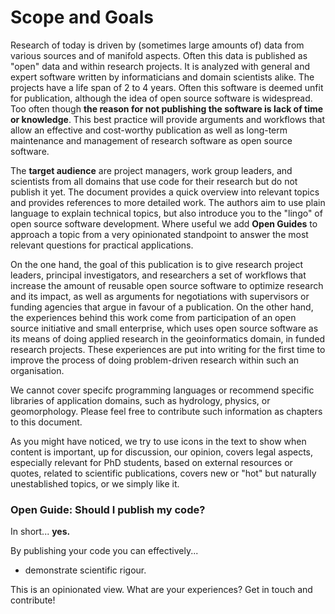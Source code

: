 # Scope and Goals

Research of today is driven by (sometimes large amounts of) data from various sources and of manifold aspects. Often this data is published as "open" data and within research projects. It is analyzed with general and expert software written by informaticians and domain scientists alike. The projects have a life span of 2 to 4 years. Often this software is deemed unfit for publication, although the idea of open source software is widespread. Too often though **the reason for not publishing the software is lack of time or knowledge**. This best practice will provide arguments and workflows that allow an effective and cost-worthy publication as well as long-term maintenance and management of research software as open source software.

The **target audience** are project managers, work group leaders, and scientists from all domains that use code for their research but do not publish it yet. The document provides a quick overview into relevant topics and provides references to more detailed work. The authors aim to use plain language to explain technical topics, but also introduce you to the "lingo" of open source software development. Where useful we add **<i class="octicon octicon-megaphone"></i> Open Guides** to approach a topic from a very opinionated standpoint to answer the most relevant questions for practical applications.

On the one hand, the goal of this publication is to give research project leaders, principal investigators, and researchers a set of workflows that increase the amount of reusable open source software to optimize research and its impact, as well as arguments for negotiations with supervisors or funding agencies that argue in favour of a publication.
On the other hand, the experiences behind this work come from participation of an open source initiative and small enterprise, which uses open source software as its means of doing applied research in the geoinformatics domain, in funded research projects. These experiences are put into writing for the first time to improve the process of doing problem-driven research within such an organisation.

We cannot cover specifc programming languages or recommend specific libraries of application domains, such as hydrology, physics, or geomorphology. Please feel free to <i class="octicon octicon-comment-discussion"></i> contribute such information as chapters to this document.

As you might have noticed, we try to use icons in the text to show when content is <i class="octicon octicon-alert"></i> important, up for <i class="octicon octicon-comment-discussion"></i> discussion, our <i class="octicon octicon-megaphone"></i> opinion, covers <i class="octicon octicon-law"></i> legal aspects, especially relevant for <i class="octicon octicon-mortar-board"></i> PhD students, based on <i class="octicon octicon-link-external"></i> external resources or <i class="octicon octicon-quote"></i> quotes, related to <i class="octicon octicon-pencil"></i> scientific publications, covers <i class="octicon octicon-pulse"></i> new or <i class="octicon octicon-flame"></i> "hot" but naturally unestablished topics, or we simply <i class="octicon octicon-heart"></i> like it.

<!-- http://styleguide.gitbook.com/ -->
<div class="panel panel-info">
    <div class="panel-heading">
        <h3 class="panel-title"><i class="octicon octicon-megaphone"></i> Open Guide: Should I publish my code?</h3>
    </div>
    <div class="panel-body">
        <p>In short... <b>yes.</b></p>
        <p>By publishing your code you can effectively...</p>
        <ul>
            <li>demonstrate scientific rigour.</li>
        </ul>
    </div>
    <div class="panel-footer">
        <i class="octicon octicon-comment-discussion"></i> This is an opinionated view. What are your experiences? Get in touch and contribute!
    </div>
</div>
